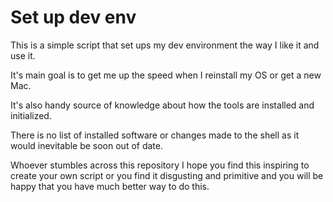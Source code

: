 # Set up dev env

This is a simple script that set ups my dev environment the way I like it and use it.

It's main goal is to get me up the speed when I reinstall my OS or get a new Mac.

It's also handy source of knowledge about how the tools are installed and initialized.

There is no list of installed software or changes made to the shell as it would inevitable be soon out of date.

Whoever stumbles across this repository I hope you find this inspiring to create your own script or you find it disgusting and primitive and you will be happy that you have much better way to do this.
